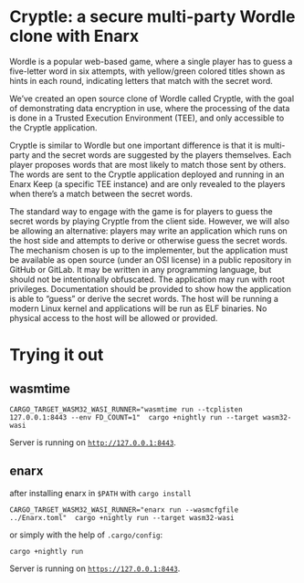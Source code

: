 # Cryptle: a secure multi-party Wordle clone with Enarx

Wordle is a popular web-based game, where a single player has to guess a five-letter word in six attempts, with yellow/green colored titles shown as hints in each round, indicating letters that match with the secret word.

We’ve created an open source clone of Wordle called Cryptle, with the goal of demonstrating data encryption in use, where the processing of the data is done in a Trusted Execution Environment (TEE), and only accessible to the Cryptle application.

Cryptle is similar to Wordle but one important difference is that it is multi-party and the secret words are suggested by the players themselves. Each player proposes words that are most likely to match those sent by others. The words are sent to the Cryptle application deployed and running in an Enarx Keep (a specific TEE instance) and are only revealed to the players when there’s a match between the secret words.

The standard way to engage with the game is for players to guess the secret words by playing Cryptle from the client side. However, we will also be allowing an alternative: players may write an application which runs on the host side and attempts to derive or otherwise guess the secret words. The mechanism chosen is up to the implementer, but the application must be available as open source (under an OSI license) in a public repository in GitHub or GitLab. It may be written in any programming language, but should not be intentionally obfuscated. The application may run with root privileges. Documentation should be provided to show how the application is able to “guess” or derive the secret words. The host will be running a modern Linux kernel and applications will be run as ELF binaries. No physical access to the host will be allowed or provided.

# Trying it out

## wasmtime

```console
CARGO_TARGET_WASM32_WASI_RUNNER="wasmtime run --tcplisten 127.0.0.1:8443 --env FD_COUNT=1"  cargo +nightly run --target wasm32-wasi
```

Server is running on [`http://127.0.0.1:8443`](http://127.0.0.1:8443).

## enarx

after installing enarx in `$PATH` with `cargo install`

```console
CARGO_TARGET_WASM32_WASI_RUNNER="enarx run --wasmcfgfile ../Enarx.toml"  cargo +nightly run --target wasm32-wasi
```

or simply with the help of `.cargo/config`:

```console
cargo +nightly run
```

Server is running on [`https://127.0.0.1:8443`](https://127.0.0.1:8443).
